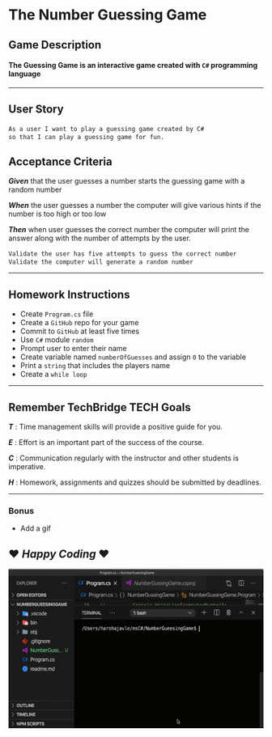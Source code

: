 # The Number Guessing Game 

## Game Description 
#### The Guessing Game is an interactive game created with `C#` programming language 
---
## User Story
    As a user I want to play a guessing game created by C#
    so that I can play a guessing game for fun. 

## Acceptance Criteria 
**_Given_** that the user guesses a number starts the guessing game with a random number
    
**_When_** the user guesses a number the computer will give various hints if the number is too high or too low
    
***_Then_*** when user guesses the correct number the computer will print the answer along with the number of attempts by the user. 

    
    Validate the user has five attempts to guess the correct number
    Validate the computer will generate a random number 

---
## Homework Instructions
* Create `Program.cs` file
* Create a `GitHub` repo for your game
* Commit to `GitHub` at least five times
* Use `C#` module `random`
* Prompt user to enter their name
* Create variable named `numberOfGuesses` and assign `0` to the variable 
* Print a `string` that includes the players name
* Create a `while loop`

---
## Remember TechBridge TECH Goals

**_T_** : Time management skills will provide a positive guide for you.

**_E_** : Effort is an important part of the success of the course.
    
**_C_** : Communication regularly with the instructor and other students is imperative.
    
**_H_** :  Homework, assignments and quizzes should be submitted by deadlines.

---
### Bonus
* Add a gif

## ❤ **_Happy Coding_** ❤
![](./NumberGuessingGame.gif)

